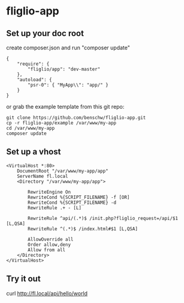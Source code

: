 # fliglio-app

## Set up your doc root

create composer.json and run "composer update"
	
	{
	    "require": {
	        "fliglio/app": "dev-master"
	    },
	    "autoload": {
	        "psr-0": { "MyApp\\": "app/" }
	    }
	}

or grab the example template from this git repo: 

	git clone https://github.com/benschw/fliglio-app.git
	cp -r fliglio-app/example /var/www/my-app
	cd /var/www/my-app
	composer update


## Set up a vhost

	<VirtualHost *:80>
	    DocumentRoot "/var/www/my-app/app"
	    ServerName fl.local
	    <Directory "/var/www/my-app/app">

	        RewriteEngine On
	        RewriteCond %{SCRIPT_FILENAME} -f [OR]
	        RewriteCond %{SCRIPT_FILENAME} -d
	        RewriteRule .+ - [L]

	        RewriteRule ^api/(.*)$ /init.php?fliglio_request=/api/$1 [L,QSA]
	        RewriteRule ^(.*)$ /index.html#$1 [L,QSA]

	        AllowOverride all
	        Order allow,deny
	        Allow from all
	    </Directory>
	</VirtualHost>


## Try it out

curl http://fl.local/api/hello/world